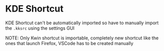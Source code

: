# KDE Shortcut

KDE Shortcut can't be automatically imported so have to manually import the `.kksrc` using the settings GUI

NOTE: Only Kwin shortcut is importable, completely new shortcut like the ones that launch Firefox, VSCode has to be created manually
